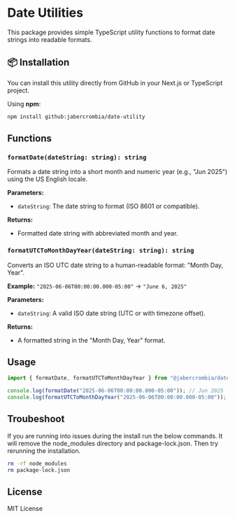 # Date Utilities

This package provides simple TypeScript utility functions to format date strings into readable formats.

## 📦 Installation

You can install this utility directly from GitHub in your Next.js or TypeScript project.

Using **npm**:

```bash
npm install github:jabercrombia/date-utility
```

## Functions

### `formatDate(dateString: string): string`

Formats a date string into a short month and numeric year (e.g., "Jun 2025") using the US English locale.

**Parameters:**
- `dateString`: The date string to format (ISO 8601 or compatible).

**Returns:**
- Formatted date string with abbreviated month and year.

### `formatUTCToMonthDayYear(dateString: string): string`

Converts an ISO UTC date string to a human-readable format: "Month Day, Year".

**Example:** `"2025-06-06T00:00:00.000-05:00"` → `"June 6, 2025"`

**Parameters:**
- `dateString`: A valid ISO date string (UTC or with timezone offset).

**Returns:**
- A formatted string in the "Month Day, Year" format.

## Usage

```ts
import { formatDate, formatUTCToMonthDayYear } from "@jabercrombia/date-utils";

console.log(formatDate("2025-06-06T00:00:00.000-05:00")); // Jun 2025
console.log(formatUTCToMonthDayYear("2025-06-06T00:00:00.000-05:00")); // June 6, 2025
```

## Troubeshoot

If you are running into issues during the install run the below commands. It will remove the node_modules directory and package-lock.json. Then try rerunning the installation. 

```bash
rm -rf node_modules
rm package-lock.json

```

## License

MIT License
